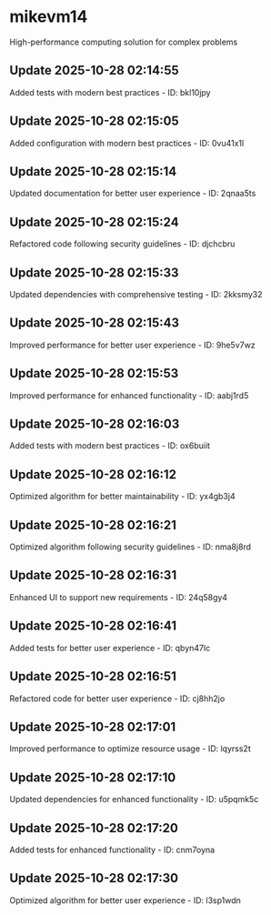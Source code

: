 # mikevm14
High-performance computing solution for complex problems

## Update 2025-10-28 02:14:55
Added tests with modern best practices - ID: bkl10jpy


## Update 2025-10-28 02:15:05
Added configuration with modern best practices - ID: 0vu41x1l


## Update 2025-10-28 02:15:14
Updated documentation for better user experience - ID: 2qnaa5ts


## Update 2025-10-28 02:15:24
Refactored code following security guidelines - ID: djchcbru


## Update 2025-10-28 02:15:33
Updated dependencies with comprehensive testing - ID: 2kksmy32


## Update 2025-10-28 02:15:43
Improved performance for better user experience - ID: 9he5v7wz


## Update 2025-10-28 02:15:53
Improved performance for enhanced functionality - ID: aabj1rd5


## Update 2025-10-28 02:16:03
Added tests with modern best practices - ID: ox6buiit


## Update 2025-10-28 02:16:12
Optimized algorithm for better maintainability - ID: yx4gb3j4


## Update 2025-10-28 02:16:21
Optimized algorithm following security guidelines - ID: nma8j8rd


## Update 2025-10-28 02:16:31
Enhanced UI to support new requirements - ID: 24q58gy4


## Update 2025-10-28 02:16:41
Added tests for better user experience - ID: qbyn47lc


## Update 2025-10-28 02:16:51
Refactored code for better user experience - ID: cj8hh2jo


## Update 2025-10-28 02:17:01
Improved performance to optimize resource usage - ID: lqyrss2t


## Update 2025-10-28 02:17:10
Updated dependencies for enhanced functionality - ID: u5pqmk5c


## Update 2025-10-28 02:17:20
Added tests for enhanced functionality - ID: cnm7oyna


## Update 2025-10-28 02:17:30
Optimized algorithm for better user experience - ID: l3sp1wdn

